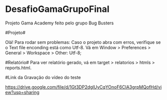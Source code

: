 # DesafioGamaGrupoFinal
Projeto Gama Academy feito pelo grupo Bug Busters


#Projeto#

Olá! Para rodar sem problemas:
Caso o projeto abra com erros, verifique se o Text file enconding está como Utf-8. Vá em  Window > Preferences > General > Workspace > Other: Utf-8;

#Relatório# 
Para ver relatório gerado, vá em target > relatorios > htmls > reports.html.

#Link da Gravação do vídeo do teste

https://drive.google.com/file/d/1Gt3DP2dglUyCqYOnoF6CIA3grpMQofHd/view?usp=sharing
